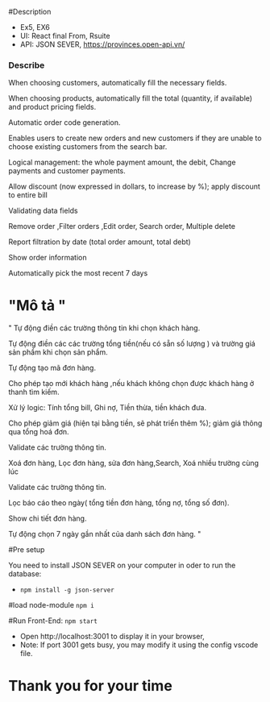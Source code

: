 #Description
- Ex5, EX6
- UI:  React final From, Rsuite
- API: JSON SEVER, https://provinces.open-api.vn/

### Describe
When choosing customers, automatically fill the necessary fields.

When choosing products, automatically fill the total (quantity, if available) and product pricing fields.

Automatic order code generation.

Enables users to create new orders and new customers if they are unable to choose existing customers from the search bar.

Logical management: the whole payment amount, the debit, Change payments and customer payments.

Allow discount (now expressed in dollars, to increase by %); apply discount to entire bill

Validating data fields

Remove order ,Filter orders ,Edit order, Search order, Multiple delete

Report filtration by date (total order amount, total debt)

Show order information

Automatically pick the most recent 7 days


# "Mô tả "
" 
Tự động điền các trường thông tin khi chọn khách  hàng.

Tự động điền các các trường tổng  tiền(nếu có sẵn số lượng ) và trường giá sản phẩm khi chọn sản phẩm.

Tự  động tạo mã đơn hàng.

Cho phép tạo mới khách hàng ,nếu khách không chọn được khách hàng ở thanh tìm kiếm.

Xử lý logic: Tính tổng bill, Ghi nợ,  Tiền thừa, tiền khách đưa. 

Cho phép giảm giá (hiện tại bằng tiền, sẽ phát triển thêm %); giảm giá thông qua tổng hoá đơn. 

Validate các trường thông tin.

Xoá đơn hàng, Lọc đơn hàng, sửa đơn hàng,Search, Xoá nhiều trường cùng lúc 

Validate các trường thông tin.

Lọc báo cáo theo ngày( tổng tiền đơn hàng, tổng nợ, tổng số đơn).

Show chi tiết đơn hàng.

Tự động chọn 7 ngày gần nhất của danh sách đơn hàng.
"

#Pre setup

You need to install JSON SEVER on your computer in oder to run the database:
- `npm install -g json-server`

#load node-module 
`npm i`

#Run Front-End: `npm start`
- Open http://localhost:3001 to display it in your browser,
- Note: If port 3001 gets busy, you may modify it using the config vscode file.

# Thank you for your time

